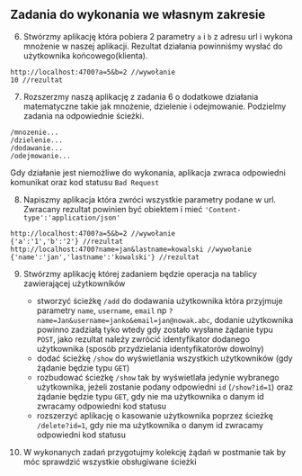 ## Zadania do wykonania we własnym zakresie

6. Stwórzmy aplikację która pobiera 2 parametry `a` i `b` z adresu url i wykona mnożenie w naszej aplikacji. Rezultat działania powinniśmy wysłać do użytkownika końcowego(klienta). 

```
http://localhost:4700?a=5&b=2 //wywołanie
10 //rezultat
```

7. Rozszerzmy naszą aplikację z zadania 6 o dodatkowe działania matematyczne takie jak mnożenie, dzielenie i odejmowanie. Podzielmy zadania na odpowiednie ścieżki.

```
/mnozenie...
/dzielenie...
/dodawanie...
/odejmowanie...
```

Gdy działanie jest niemożliwe do wykonania, aplikacja zwraca odpowiedni komunikat oraz kod statusu `Bad Request`

8. Napiszmy aplikacja która zwróci wszystkie parametry podane w url. Zwracany rezultat powinien być obiektem i mieć `'Content-type':'application/json'`

```
http://localhost:4700?a=5&b=2 //wywołanie
{'a':'1','b':'2'} //rezultat
http://localhost:4700?name=jan&lastname=kowalski //wywołanie
{'name':'jan','lastname':'kowalski'} //rezultat
```


9. Stwórzmy aplikację której zadaniem będzie operacja na tablicy zawierającej użytkowników

    - stworzyć ścieżkę `/add` do dodawania użytkownika która przyjmuje parametry `name`, `username`, `email` np `?name=Jan&username=janko&email=jan@nowak.abc`, dodanie użytkownika powinno zadziałą tyko wtedy gdy zostało wysłane żądanie typu `POST`, jako rezultat należy zwrócić identyfikator dodanego użytkownika (sposób przydzielania identyfikatorów dowolny)
    - dodać ścieżkę `/show` do wyświetlania wszystkich użytkowników (gdy żądanie będzie typu `GET`)
    - rozbudować ścieżkę `/show` tak by wyświetlała jedynie wybranego użytkownika, jeżeli zostanie podany odpowiedni `id` (`/show?id=1`) oraz żądanie będzie typu `GET`, gdy nie ma użytkownika o danym id zwracamy odpowiedni kod statusu
    - rozszerzyć aplikację o kasowanie użytkownika poprzez ścieżkę `/delete?id=1`, gdy nie ma użytkownika o danym id zwracamy odpowiedni kod statusu

10. W wykonanych zadań przygotujmy kolekcję żądań w postmanie tak by móc sprawdzić wszystkie obsługiwane ścieżki
